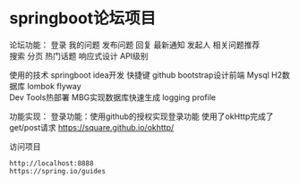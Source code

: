 # springboot论坛项目

论坛功能：
 登录  我的问题  发布问题 回复  最新通知  发起人 相关问题推荐   
 搜索   分页  热门话题
 响应式设计
 API级别
 
 使用的技术
 springboot idea开发 快捷键   github
 bootstrap设计前端
 Mysql H2数据库
 lombok
 flyway  
 Dev Tools热部署
 MBG实现数据库快速生成
 logging
 profile
 
 功能实现：
 登录功能：使用github的授权实现登录功能  使用了okHttp完成了get/post请求 https://square.github.io/okhttp/
 
 访问项目
 ```
 http://localhost:8888
https://spring.io/guides



 
